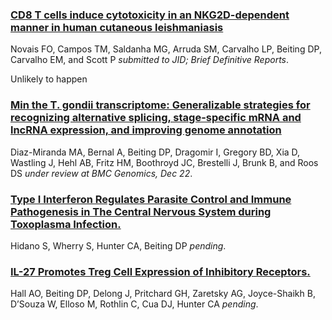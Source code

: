 
<div class="pub">
    <h3><a href="" target="_new">CD8 T cells induce cytotoxicity in an NKG2D-dependent manner in human cutaneous leishmaniasis</a></h3>
    <span class="pub-authors">Novais FO, Campos TM, Saldanha MG, Arruda SM, Carvalho LP, <span class="pub-member-author">Beiting DP</span>, Carvalho EM, and Scott P</span>
    <span class="pub-journal"><i>submitted to JID; Brief Definitive Reports</i>. <b></b></span>
</div>


Unlikely to happen
<div class="pub">
    <h3><a href="" target="_new">Min the T. gondii transcriptome: Generalizable strategies for recognizing alternative splicing, stage-specific mRNA and lncRNA expression, and improving genome annotation</a></h3>
    <span class="pub-authors">Diaz-Miranda MA, Bernal A, <span class="pub-member-author">Beiting DP</span>, Dragomir I, Gregory BD, Xia D, Wastling J, Hehl AB, Fritz HM, Boothroyd JC, Brestelli J, Brunk B, and Roos DS</span>
    <span class="pub-journal"><i>under review at BMC Genomics, Dec 22</i>. <b></b></span>
</div>


<div class="pub">
    <h3><a href="" target="_new">Type I Interferon Regulates Parasite Control and Immune Pathogenesis in The Central Nervous System during Toxoplasma Infection.</a></h3>
    <span class="pub-authors">Hidano S, Wherry S, Hunter CA, <span class="pub-member-author">Beiting DP</span></span>
    <span class="pub-journal"><i>pending</i>. <b></b></span>
</div>

<div class="pub">
    <h3><a href="" target="_new">IL-27 Promotes Treg Cell Expression of Inhibitory Receptors.</a></h3>
    <span class="pub-authors">Hall AO, <span class="pub-member-author">Beiting DP</span>, Delong J, Pritchard GH, Zaretsky AG, Joyce-Shaikh B, D’Souza W, Elloso M, Rothlin C, Cua DJ, Hunter CA</span>
    <span class="pub-journal"><i>pending</i>. <b></b></span>
</div>

</div>








